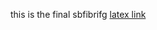 this is the final sbfibrifg
[latex link](https://www.youtube.com/watch?v=uvTcd-VlM64&ab_channel=Coderama)
